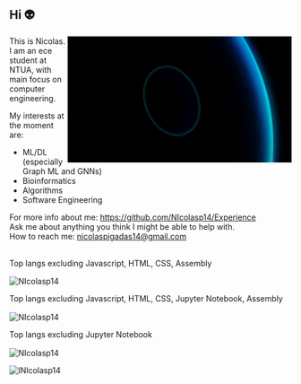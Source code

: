 ## Hi 👽
<img 
     align="right" 
     src="https://github.com/NIcolasp14/NIcolasp14/blob/main/giphy.gif" 
     width="400px" 
     alt="animated"
/>

<!--
<img src="https://media.giphy.com/media/IcZhFmufozDCij3p22/giphy.gif" align="right" width="275px" alt="animated"/>

<img src="https://github.com/NIcolasp14/NIcolasp14/blob/main/giphy.gif" align="right" width="350px" alt="animated"/>
<img src="https://media.giphy.com/media/IcZhFmufozDCij3p22/giphy.gif" align="right" width="280px" alt="animated"/>
<p><img align="right" alt="gif" src="https://github.com/NIcolasp14/NIcolasp14/blob/main/giphy.gif" /></p> 
<p><img align="right" alt="gif" src=https://media.giphy.com/media/IcZhFmufozDCij3p22/giphy.gif  /></p> 

[![Top Langs](https://github-readme-stats.vercel.app/api/top-langs/?username=anuraghazra&hide=javascript,html)](https://github.com/anuraghazra/github-readme-stats)
-->
This is Nicolas. <br />
I am an ece student at NTUA, with main focus on computer engineering.  

My interests at the moment are:  <br />
- ML/DL (especially Graph ML and GNNs)  <br />
- Bioinformatics   <br />
- Algorithms   <br />
- Software Engineering  <br />  

For more info about me: https://github.com/NIcolasp14/Experience  <br />
Ask me about anything you think I might be able to help with. <br />
How to reach me: nicolaspigadas14@gmail.com  <br />


<br />
Top langs excluding Javascript, HTML, CSS, Assembly
<p><img align="center" src="https://github-readme-stats.vercel.app/api/top-langs?username=NIcolasp14&hide=javascript,html,css,assembly&show_icons=true&theme=dark&locale=en&layout=compact" alt="NIcolasp14" /></p>
Top langs excluding Javascript, HTML, CSS, Jupyter Notebook, Assembly
<p><img align="center" src="https://github-readme-stats.vercel.app/api/top-langs?username=NIcolasp14&hide=javascript,html,css,assembly,jupyter%20notebook&show_icons=true&theme=dark&locale=en&layout=compact" alt="NIcolasp14" /></p>
Top langs excluding Jupyter Notebook
<p><img align="center" src="https://github-readme-stats.vercel.app/api/top-langs?username=NIcolasp14&hide=jupyter%20notebook&show_icons=true&theme=dark&locale=en&layout=compact" alt="NIcolasp14" /></p>
<p>&nbsp;<img align="left" src="https://github-readme-stats.vercel.app/api?username=NIcolasp14&show_icons=true&theme=dark&locale=en" alt="lNIcolasp14" /></p>



<!--
**NIcolasp14/NIcolasp14** is a ✨ _special_ ✨ repository because its `README.md` (this file) appears on your GitHub profile.

Here are some ideas to get you started:

- 🔭 I’m currently working on ...
- 🌱 I’m currently learning ...
- 👯 I’m looking to collaborate on ...
- 🤔 I’m looking for help with ...
- 💬 Ask me about ...
- 📫 How to reach me: ...
- 😄 Pronouns: ...
- ⚡ Fun fact: ...
-->
